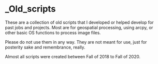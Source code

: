 # _Old_scripts
These are a collection of old scripts that I developed or helped develop for past jobs and projects. Most are for geospatial processing, using arcpy, or other basic OS functions to process image files.

Please do not use them in any way. They are not meant for use, just for posterity sake and remembrance, really.

Almost all scripts were created between Fall of 2018 to Fall of 2020.
